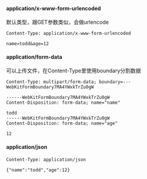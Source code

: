#### application/x-www-form-urlencoded

默认类型，跟GET参数类似，会做urlencode

```
Content-Type: application/x-www-form-urlencoded

name=todd&age=12
```

#### application/form-data

可以上传文件，在Content-Type里使用boundary分割数据

```
Content-Type: multipart/form-data; boundary=---WebKitFormBoundary7MA4YWxkTrZu0gW

------WebKitFormBoundary7MA4YWxkTrZu0gW
Content-Disposition: form-data; name="name"

todd
------WebKitFormBoundary7MA4YWxkTrZu0gW
Content-Disposition: form-data; name="age"

12
```

#### application/json

```
Content-Type: application/json

{"name":"todd","age":12}
```